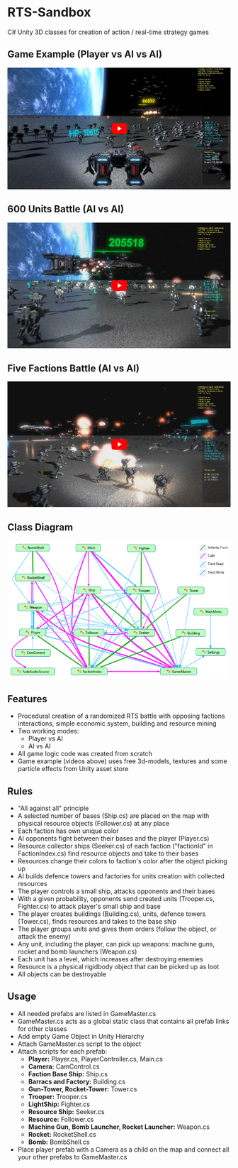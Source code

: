 # RTS-Sandbox
C# Unity 3D classes for creation of action / real-time strategy games

## Game Example (Player vs AI vs AI)

[![](img/preview_1.png?raw=true)](https://youtu.be/MSCK4LUibh0 "Game Example")

## 600 Units Battle (AI vs AI)

[![](img/preview_2.png?raw=true)](https://youtu.be/QG2a9d7SQ80 "Battle Simulation")

## Five Factions Battle (AI vs AI)

[![](img/preview_3.png?raw=true)](https://youtu.be/QG2a9d7SQ80 "Battle Simulation")

## Class Diagram

![](img/codemap_white.png)

## Features
- Procedural creation of a randomized RTS battle with opposing factions interactions, simple economic system, building and resource mining
- Two working modes:
  - Player vs AI
  - AI vs AI
- All game logic code was created from scratch
- Game example (videos above) uses free 3d-models, textures and some particle effects from Unity asset store

## Rules

- "All against all" principle
- A selected number of bases (Ship.cs) are placed on the map with physical resource objects (Follower.cs) at any place
- Each faction has own unique color
- AI opponents fight between their bases and the player (Player.cs)
- Resource collector ships (Seeker.cs) of each faction ("factionId" in FactionIndex.cs) find resource objects and take to their bases
- Resources change their colors to faction's color after the object picking up
- AI builds defence towers and factories for units creation with collected resources
- The player controls a small ship, attacks opponents and their bases
- With a given probability, opponents send created units (Trooper.cs, Fighter.cs) to attack player's small ship and base
- The player creates buildings (Building.cs), units, defence towers (Tower.cs), finds resources and takes to the base ship
- The player groups units and gives them orders (follow the object, or attack the enemy)
- Any unit, including the player, can pick up weapons: machine guns, rocket and bomb launchers (Weapon.cs)
- Each unit has a level, which increases after destroying enemies
- Resource is a physical rigidbody object that can be picked up as loot
- All objects can be destroyable

## Usage

- All needed prefabs are listed in GameMaster.cs
- GameMaster.cs acts as a global static class that contains all prefab links for other classes
- Add empty Game Object in Unity Hierarchy
- Attach GameMaster.cs script to the object
- Attach scripts for each prefab:
  - **Player:** Player.cs, PlayerController.cs, Main.cs
  - **Camera:** CamControl.cs
  - **Faction Base Ship:** Ship.cs
  - **Barracs and Factory:** Building.cs
  - **Gun-Tower, Rocket-Tower:** Tower.cs
  - **Trooper:** Trooper.cs
  - **LightShip:** Fighter.cs
  - **Resource Ship:** Seeker.cs
  - **Resource:** Follower.cs
  - **Machine Gun, Bomb Launcher, Rocket Launcher:** Weapon.cs
  - **Rocket:** RocketShell.cs
  - **Bomb:** BombShell.cs
- Place player prefab with a Camera as a child on the map and connect all your other prefabs to GameMaster.cs
